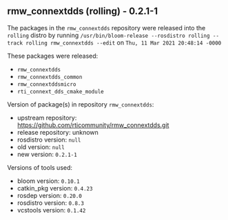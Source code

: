 ## rmw_connextdds (rolling) - 0.2.1-1

The packages in the `rmw_connextdds` repository were released into the `rolling` distro by running `/usr/bin/bloom-release --rosdistro rolling --track rolling rmw_connextdds --edit` on `Thu, 11 Mar 2021 20:48:14 -0000`

These packages were released:
- `rmw_connextdds`
- `rmw_connextdds_common`
- `rmw_connextddsmicro`
- `rti_connext_dds_cmake_module`

Version of package(s) in repository `rmw_connextdds`:

- upstream repository: https://github.com/rticommunity/rmw_connextdds.git
- release repository: unknown
- rosdistro version: `null`
- old version: `null`
- new version: `0.2.1-1`

Versions of tools used:

- bloom version: `0.10.1`
- catkin_pkg version: `0.4.23`
- rosdep version: `0.20.0`
- rosdistro version: `0.8.3`
- vcstools version: `0.1.42`


